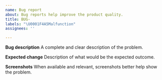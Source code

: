 ```yaml
---
name: Bug report
about: Bug reports help improve the product quality.
title: BUG-
labels: "\U0001F4A5Malfunction"
assignees: ''

---
```


**Bug description**
A complete and clear description of the problem.

**Expected change**
Description of what would be the expected outcome.

**Screenshots**
When available and relevant, screenshots better help show the problem.
